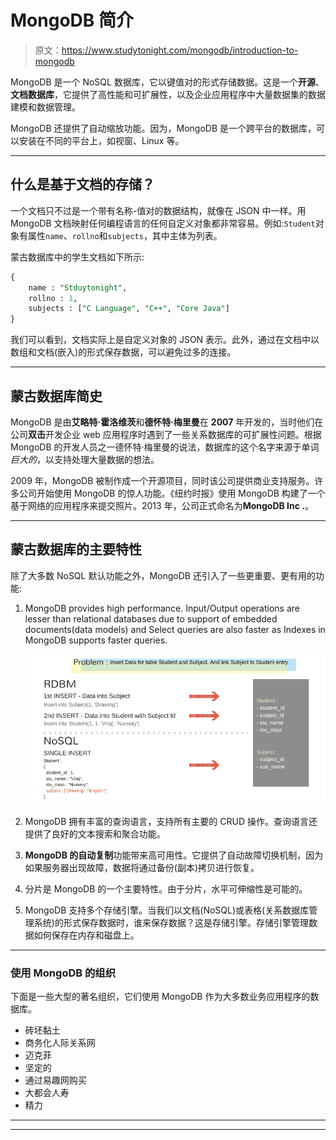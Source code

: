 # MongoDB 简介

> 原文：<https://www.studytonight.com/mongodb/introduction-to-mongodb>

MongoDB 是一个 NoSQL 数据库，它以键值对的形式存储数据。这是一个**开源**、**文档数据库**，它提供了高性能和可扩展性，以及企业应用程序中大量数据集的数据建模和数据管理。

MongoDB 还提供了自动缩放功能。因为，MongoDB 是一个跨平台的数据库，可以安装在不同的平台上，如视窗、Linux 等。

* * *

## 什么是基于文档的存储？

一个文档只不过是一个带有名称-值对的数据结构，就像在 JSON 中一样。用 MongoDB 文档映射任何编程语言的任何自定义对象都非常容易。例如:`Student`对象有属性`name`、`rollno`和`subjects`，其中主体为列表。

蒙古数据库中的学生文档如下所示:

```sql
{
	name : "Stduytonight",
	rollno : 1,
	subjects : ["C Language", "C++", "Core Java"]
} 
```

我们可以看到，文档实际上是自定义对象的 JSON 表示。此外，通过在文档中以数组和文档(嵌入)的形式保存数据，可以避免过多的连接。

* * *

## 蒙古数据库简史

MongoDB 是由**艾略特·霍洛维茨**和**德怀特·梅里曼**在 **2007** 年开发的，当时他们在公司**双击**开发企业 web 应用程序时遇到了一些关系数据库的可扩展性问题。根据 MongoDB 的开发人员之一德怀特·梅里曼的说法，数据库的这个名字来源于单词*巨大的*，以支持处理大量数据的想法。

2009 年，MongoDB 被制作成一个开源项目，同时该公司提供商业支持服务。许多公司开始使用 MongoDB 的惊人功能。《纽约时报》使用 MongoDB 构建了一个基于网络的应用程序来提交照片。2013 年，公司正式命名为**MongoDB Inc .**。

* * *

## 蒙古数据库的主要特性

除了大多数 NoSQL 默认功能之外，MongoDB 还引入了一些更重要、更有用的功能:

1.  MongoDB provides high performance. Input/Output operations are lesser than relational databases due to support of embedded documents(data models) and Select queries are also faster as Indexes in MongoDB supports faster queries.

    ![MongoDB performs less IO operations than relational DBMS](img/9a7bcbf7485d21023196392c88ede336.png)

2.  MongoDB 拥有丰富的查询语言，支持所有主要的 CRUD 操作。查询语言还提供了良好的文本搜索和聚合功能。
3.  **MongoDB 的自动复制**功能带来高可用性。它提供了自动故障切换机制，因为如果服务器出现故障，数据将通过备份(副本)拷贝进行恢复。
4.  分片是 MongoDB 的一个主要特性。由于分片，水平可伸缩性是可能的。
5.  MongoDB 支持多个存储引擎。当我们以文档(NoSQL)或表格(关系数据库管理系统)的形式保存数据时，谁来保存数据？这是存储引擎。存储引擎管理数据如何保存在内存和磁盘上。

* * *

### 使用 MongoDB 的组织

下面是一些大型的著名组织，它们使用 MongoDB 作为大多数业务应用程序的数据库。

*   砖坯黏土
*   商务化人际关系网
*   迈克菲
*   坚定的
*   通过易趣网购买
*   大都会人寿
*   精力

* * *

* * *